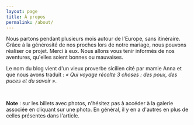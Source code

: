 ```yaml
---
layout: page
title: À propos
permalink: /about/
---
```


Nous partons pendant plusieurs mois autour de l'Europe, sans itinéraire.
Grâce à la générosité de nos proches lors de notre mariage, nous pouvons réaliser ce projet. Merci à eux.
Nous allons vous tenir informés de nos aventures, qu'elles soient bonnes ou mauvaises.

Le nom du blog vient d'un vieux proverbe sicilien cité par mamie Anna et que nous avons traduit :
<em>« Qui voyage récolte 3 choses : des poux, des puces et du savoir »</em>.

<br/>

<b>Note</b> : sur les billets avec photos, n'hésitez pas à accéder à la galerie associée en cliquant sur une photo.
En général, il y en a d'autres en plus de celles présentes dans l'article.
